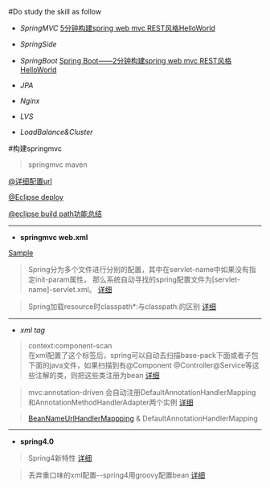 #Do study the skill as follow

- *SpringMVC*
[5分钟构建spring web mvc REST风格HelloWorld](http://jinnianshilongnian.iteye.com/blog/1996071)

- *SpringSide*

- *SpringBoot* 
[Spring Boot——2分钟构建spring web mvc REST风格HelloWorld](http://jinnianshilongnian.iteye.com/blog/1996071)


- *JPA*

- *Nginx*

- *LVS*

- *LoadBalance&Cluster* 




#构建springmvc
> springmvc maven


[@详细配置url](http://www.360doc.com/content/12/0223/11/834950_188852804.shtml)

[@Eclipse deploy](http://zk1878.iteye.com/blog/1222330)

[@eclipse build path功能总结](http://blog.csdn.net/cheney521/article/details/8526414)



-----------------

- **springmvc  web.xml**

[Sample](http://www.cnblogs.com/zemliu/p/3191565.html)

> Spring分为多个文件进行分别的配置，其中在servlet-name中如果没有指定init-param属性，
那么系统自动寻找的spring配置文件为[servlet-name]-servlet.xml。
[详细](http://blog.csdn.net/wendellup/article/details/8270239)

> Spring加载resource时classpath*:与classpath:的区别
[详细](http://blog.csdn.net/kkdelta/article/details/5507799)


--------------------
- *xml tag*

> context:component-scan  
 在xml配置了这个标签后，spring可以自动去扫描base-pack下面或者子包下面的java文件，如果扫描到有@Component @Controller@Service等这些注解的类，则把这些类注册为bean
[详细](http://blog.csdn.net/chunqiuwei/article/details/16115135)

>  mvc:annotation-driven 
  会自动注册DefaultAnnotationHandlerMapping和AnnotationMethodHandlerAdapter两个实例
  [详细](http://www.cnblogs.com/penguin-panda/archive/2011/07/09/2101880.html)

 
 > [BeanNameUrlHandlerMappping](http://blog.csdn.net/sunxing007/article/details/4584748) & DefaultAnnotationHandlerMapping 
 


----------------------------
- **spring4.0**

> Spring4新特性 [详细](http://jinnianshilongnian.iteye.com/blog/1989381)

> 丢弃重口味的xml配置--spring4用groovy配置bean [详细](http://blog.csdn.net/kiwi_coder/article/details/17467965)


